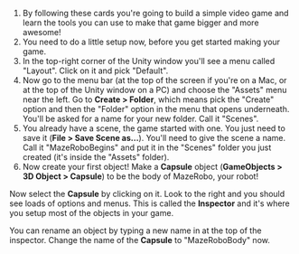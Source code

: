 1. By following these cards you're going to build a simple video game and learn the tools you can use to make that game bigger and more awesome!
2. You need to do a little setup now, before you get started making your game.
3. In the top-right corner of the Unity window you'll see a menu called "Layout". Click on it and pick "Default".
4. Now go to the menu bar (at the top of the screen if you're on a Mac, or at the top of the Unity window on a PC) and choose the "Assets" menu near the left. Go to **Create > Folder**, which means pick the "Create" option and then the "Folder" option in the menu that opens underneath. You'll be asked for a name for your new folder. Call it "Scenes".
5. You already have a scene, the game started with one. You just need to save it (**File > Save Scene as...**). You'll need to give the scene a name. Call it "MazeRoboBegins" and put it in the "Scenes" folder you just created (it's inside the "Assets" folder).
6. Now create your first object! Make a **Capsule** object (**GameObjects > 3D Object > Capsule**) to be the body of MazeRobo, your robot!
  
  Now select the **Capsule** by clicking on it. Look to the right and you should see loads of options and menus. This is called the **Inspector** and it's where you setup most of the objects in your game.
  
  You can rename an object by typing a new name in at the top of the inspector. Change the name of the **Capsule** to "MazeRoboBody" now.